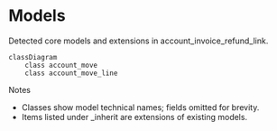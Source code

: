 # Models

Detected core models and extensions in account_invoice_refund_link.

```mermaid
classDiagram
    class account_move
    class account_move_line
```

Notes
- Classes show model technical names; fields omitted for brevity.
- Items listed under _inherit are extensions of existing models.
